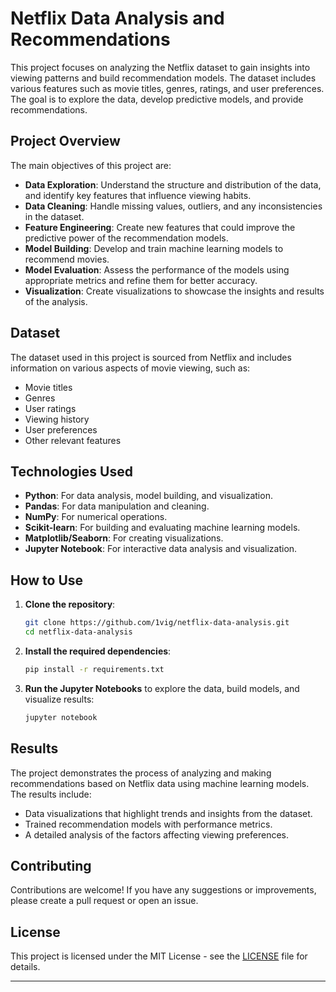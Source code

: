 

# Netflix Data Analysis and Recommendations

This project focuses on analyzing the Netflix dataset to gain insights into viewing patterns and build recommendation models. The dataset includes various features such as movie titles, genres, ratings, and user preferences. The goal is to explore the data, develop predictive models, and provide recommendations.

## Project Overview

The main objectives of this project are:
- **Data Exploration**: Understand the structure and distribution of the data, and identify key features that influence viewing habits.
- **Data Cleaning**: Handle missing values, outliers, and any inconsistencies in the dataset.
- **Feature Engineering**: Create new features that could improve the predictive power of the recommendation models.
- **Model Building**: Develop and train machine learning models to recommend movies.
- **Model Evaluation**: Assess the performance of the models using appropriate metrics and refine them for better accuracy.
- **Visualization**: Create visualizations to showcase the insights and results of the analysis.

## Dataset

The dataset used in this project is sourced from Netflix and includes information on various aspects of movie viewing, such as:
- Movie titles
- Genres
- User ratings
- Viewing history
- User preferences
- Other relevant features

## Technologies Used

- **Python**: For data analysis, model building, and visualization.
- **Pandas**: For data manipulation and cleaning.
- **NumPy**: For numerical operations.
- **Scikit-learn**: For building and evaluating machine learning models.
- **Matplotlib/Seaborn**: For creating visualizations.
- **Jupyter Notebook**: For interactive data analysis and visualization.

## How to Use

1. **Clone the repository**:
    ```bash
    git clone https://github.com/1vig/netflix-data-analysis.git
    cd netflix-data-analysis
    ```

2. **Install the required dependencies**:
    ```bash
    pip install -r requirements.txt
    ```

3. **Run the Jupyter Notebooks** to explore the data, build models, and visualize results:
    ```bash
    jupyter notebook
    ```

## Results

The project demonstrates the process of analyzing and making recommendations based on Netflix data using machine learning models. The results include:
- Data visualizations that highlight trends and insights from the dataset.
- Trained recommendation models with performance metrics.
- A detailed analysis of the factors affecting viewing preferences.

## Contributing

Contributions are welcome! If you have any suggestions or improvements, please create a pull request or open an issue.

## License

This project is licensed under the MIT License - see the [LICENSE](LICENSE) file for details.

---

